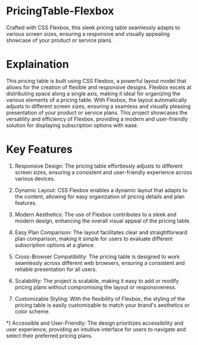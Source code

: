 # PricingTable-Flexbox
Crafted with CSS Flexbox, this sleek pricing table seamlessly adapts to various screen sizes, ensuring a responsive and visually appealing showcase of your product or service plans.
# Explaination
This pricing table is built using CSS Flexbox, a powerful layout model that allows for the creation of flexible and responsive designs. Flexbox excels at distributing space along a single axis, making it ideal for organizing the various elements of a pricing table. With Flexbox, the layout automatically adjusts to different screen sizes, ensuring a seamless and visually pleasing presentation of your product or service plans. This project showcases the versatility and efficiency of Flexbox, providing a modern and user-friendly solution for displaying subscription options with ease.
# Key Features
1) Responsive Design: The pricing table effortlessly adjusts to different screen sizes, ensuring a consistent and user-friendly experience across various devices.

2) Dynamic Layout: CSS Flexbox enables a dynamic layout that adapts to the content, allowing for easy organization of pricing details and plan features.

3) Modern Aesthetics: The use of Flexbox contributes to a sleek and modern design, enhancing the overall visual appeal of the pricing table.

4) Easy Plan Comparison: The layout facilitates clear and straightforward plan comparison, making it simple for users to evaluate different subscription options at a glance.

5) Cross-Browser Compatibility: The pricing table is designed to work seamlessly across different web browsers, ensuring a consistent and reliable presentation for all users.

6) Scalability: The project is scalable, making it easy to add or modify pricing plans without compromising the layout or responsiveness.

7) Customizable Styling: With the flexibility of Flexbox, the styling of the pricing table is easily customizable to match your brand's aesthetics or color scheme.

*) Accessible and User-Friendly: The design prioritizes accessibility and user experience, providing an intuitive interface for users to navigate and select their preferred pricing plans.
